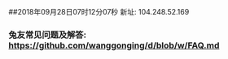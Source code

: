 ##2018年09月28日07时12分07秒 新址: 104.248.52.169
### 兔友常见问题及解答: https://github.com/wanggonging/d/blob/w/FAQ.md
